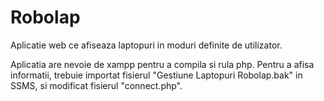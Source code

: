 # Robolap
Aplicatie web ce afiseaza laptopuri in moduri definite de utilizator.

Aplicatia are nevoie de xampp pentru a compila si rula php.
Pentru a afisa informatii, trebuie importat fisierul "Gestiune Laptopuri Robolap.bak" in SSMS, si modificat fisierul "connect.php".
